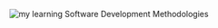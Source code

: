 ![my learning Software Development Methodologies]("https://sun9-west.userapi.com/sun9-7/s/v1/ig2/zyzthTpTUPbBfnEAKqM0wuo0BkrH-FsHpXDwDtJYXmwPZ15Kd6z-UJkHatfBGR4HO1jNR7HxPKr2on5Db4jrM3vS.jpg?size=2560x1333&quality=96&type=album")

